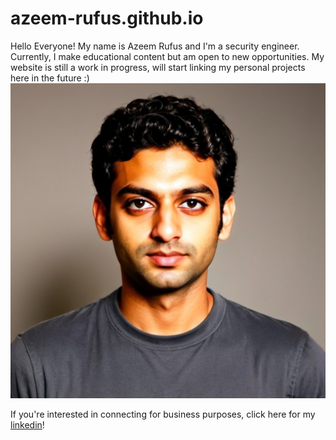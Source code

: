 # azeem-rufus.github.io
Hello Everyone! My name is Azeem Rufus and I'm a security engineer. Currently, I make educational content but am open to new opportunities.
My website is still a work in progress, will start linking my personal projects here in the future :)
![profile picture](profilepic.jpg)

If you're interested in connecting for business purposes, click here for my [linkedin](https://www.linkedin.com/in/azeem-rufus-614b14326/)!
